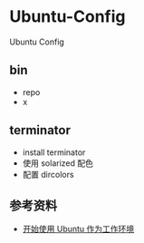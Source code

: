 # Ubuntu-Config

Ubuntu Config

## bin

- repo
- x

## terminator

- install terminator
- 使用 solarized 配色
- 配置 dircolors


## 参考资料

- [开始使用 Ubuntu 作为工作环境](https://blog.codinglabs.org/articles/getting-started-with-ubuntu.html)
